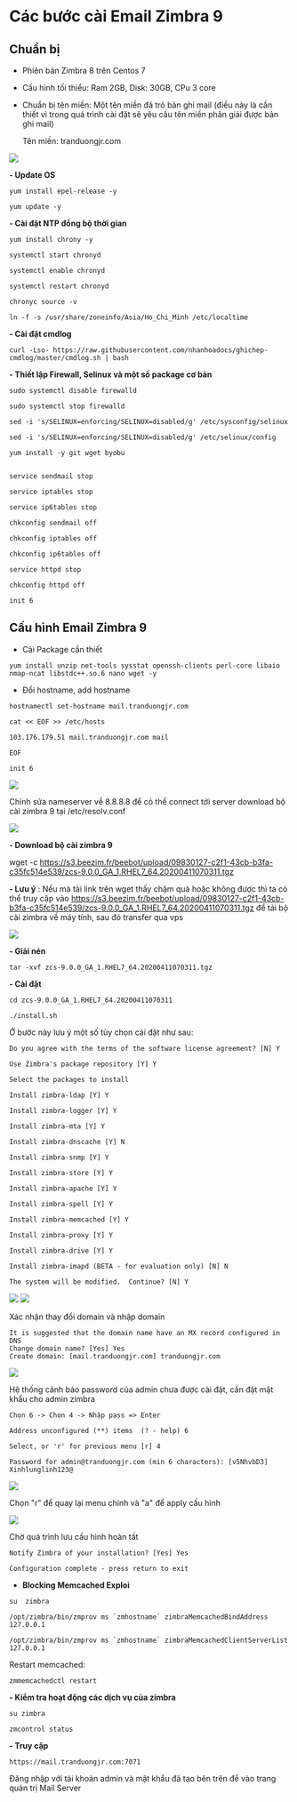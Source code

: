 # Các bước cài Email Zimbra 9

## Chuẩn bị

- Phiên bản Zimbra 8 trên Centos 7

- Cấu hình tối thiểu: Ram 2GB, Disk: 30GB, CPu 3 core
- Chuẩn bị tên miền: Một tên miền đã trỏ bản ghi mail (điều này là cần thiết vì trong quá trình cài đặt sẽ yêu cầu tên miền phân giải được bản ghi mail)

    Tên miền: tranduongjr.com

<img src="img/2.png">

**- Update OS**

```
yum install epel-release -y

yum update -y
```

**- Cài đặt NTP đồng bộ thời gian**

```
yum install chrony -y

systemctl start chronyd

systemctl enable chronyd

systemctl restart chronyd

chronyc source -v
```

```
ln -f -s /usr/share/zoneinfo/Asia/Ho_Chi_Minh /etc/localtime
```

**- Cài đặt cmdlog**

```
curl -Lso- https://raw.githubusercontent.com/nhanhoadocs/ghichep-cmdlog/master/cmdlog.sh | bash
```

**- Thiết lập Firewall, Selinux và một số package cơ bản**

```
sudo systemctl disable firewalld

sudo systemctl stop firewalld

sed -i 's/SELINUX=enforcing/SELINUX=disabled/g' /etc/sysconfig/selinux

sed -i 's/SELINUX=enforcing/SELINUX=disabled/g' /etc/selinux/config

yum install -y git wget byobu


service sendmail stop

service iptables stop

service ip6tables stop

chkconfig sendmail off

chkconfig iptables off

chkconfig ip6tables off

service httpd stop

chkconfig httpd off

init 6
```

## Cấu hình Email Zimbra 9

- Cài Package cần thiết

```
yum install unzip net-tools sysstat openssh-clients perl-core libaio nmap-ncat libstdc++.so.6 nano wget -y 
```

- Đổi hostname, add hostname

```
hostnamectl set-hostname mail.tranduongjr.com

cat << EOF >> /etc/hosts

103.176.179.51 mail.tranduongjr.com mail

EOF

init 6
```
<img src="img/4.png">

Chỉnh sửa nameserver về 8.8.8.8 để có thể connect tới server download bộ cài zimbra 9  tại /etc/resolv.conf

<img src="img/3.png">

**- Download bộ cài zimbra 9**

wget -c https://s3.beezim.fr/beebot/upload/09830127-c2f1-43cb-b3fa-c35fc514e539/zcs-9.0.0_GA_1.RHEL7_64.20200411070311.tgz

**- Lưu ý** : Nếu mà tải link trên wget thấy chậm quá hoặc không được thì ta có thể truy cập vào https://s3.beezim.fr/beebot/upload/09830127-c2f1-43cb-b3fa-c35fc514e539/zcs-9.0.0_GA_1.RHEL7_64.20200411070311.tgz để tải bộ cài zimbra về máy tính, sau đó transfer qua vps

<img src="img/5.png">

**- Giải nén**

```
tar -xvf zcs-9.0.0_GA_1.RHEL7_64.20200411070311.tgz
```

**- Cài đặt**

```
cd zcs-9.0.0_GA_1.RHEL7_64.20200411070311

./install.sh
```

Ở bước này lưu ý một số tùy chọn cài đặt như sau:

```
Do you agree with the terms of the software license agreement? [N] Y

Use Zimbra's package repository [Y] Y

Select the packages to install

Install zimbra-ldap [Y] Y

Install zimbra-logger [Y] Y

Install zimbra-mta [Y] Y

Install zimbra-dnscache [Y] N

Install zimbra-snmp [Y] Y

Install zimbra-store [Y] Y

Install zimbra-apache [Y] Y

Install zimbra-spell [Y] Y

Install zimbra-memcached [Y] Y

Install zimbra-proxy [Y] Y

Install zimbra-drive [Y] Y

Install zimbra-imapd (BETA - for evaluation only) [N] N

The system will be modified.  Continue? [N] Y
```

<img src="img/6.png">
<img src="img/7.png">

Xác nhận thay đổi domain và nhập domain

```
It is suggested that the domain name have an MX record configured in DNS
Change domain name? [Yes] Yes
Create domain: [mail.tranduongjr.com] tranduongjr.com
```

<img src="img/8.png">

Hệ thống cảnh báo password của admin chưa được cài đặt, cần đặt mật khẩu cho admin zimbra

```
Chọn 6 -> Chọn 4 -> Nhập pass => Enter

Address unconfigured (**) items  (? - help) 6

Select, or 'r' for previous menu [r] 4

Password for admin@tranduongjr.com (min 6 characters): [v5NhvbD3] Xinhlunglinh123@
```

<img src="img/9.png">

Chọn "r" để quay lại menu chính và "a" để apply cấu hình

<img src="img/10.png">

Chờ quá trình lưu cấu hình hoàn tất

```
Notify Zimbra of your installation? [Yes] Yes

Configuration complete - press return to exit
```

* **Blocking Memcached Exploi**

```
su  zimbra

/opt/zimbra/bin/zmprov ms `zmhostname` zimbraMemcachedBindAddress 127.0.0.1 

/opt/zimbra/bin/zmprov ms `zmhostname` zimbraMemcachedClientServerList 127.0.0.1
```

Restart memcached:

```
zmmemcachedctl restart
```
**- Kiểm tra hoạt động các dịch vụ của zimbra**

```
su zimbra

zmcontrol status
```

**- Truy cập**

```
https://mail.tranduongjr.com:7071
```

Đăng nhập với tài khoản admin và mật khẩu đã tạo bên trên để vào trang quản trị Mail Server



